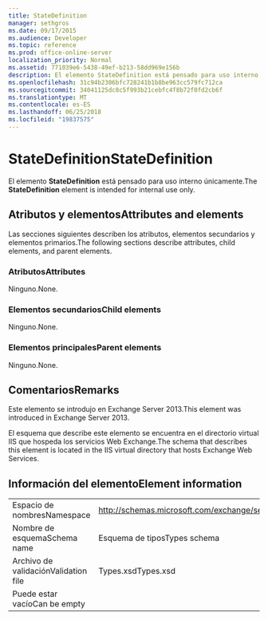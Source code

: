 ```yaml
---
title: StateDefinition
manager: sethgros
ms.date: 09/17/2015
ms.audience: Developer
ms.topic: reference
ms.prod: office-online-server
localization_priority: Normal
ms.assetid: 771039e6-5438-49ef-b213-58dd969e156b
description: El elemento StateDefinition está pensado para uso interno únicamente.
ms.openlocfilehash: 31c94b2306bfc728241b1b8be963cc579fc712ca
ms.sourcegitcommit: 34041125dc8c5f993b21cebfc4f8b72f0fd2cb6f
ms.translationtype: MT
ms.contentlocale: es-ES
ms.lasthandoff: 06/25/2018
ms.locfileid: "19837575"
---
```

# <a name="statedefinition"></a><span data-ttu-id="c1615-103">StateDefinition</span><span class="sxs-lookup"><span data-stu-id="c1615-103">StateDefinition</span></span>

<span data-ttu-id="c1615-104">El elemento **StateDefinition** está pensado para uso interno únicamente.</span><span class="sxs-lookup"><span data-stu-id="c1615-104">The **StateDefinition** element is intended for internal use only.</span></span> 

## <a name="attributes-and-elements"></a><span data-ttu-id="c1615-105">Atributos y elementos</span><span class="sxs-lookup"><span data-stu-id="c1615-105">Attributes and elements</span></span>

<span data-ttu-id="c1615-106">Las secciones siguientes describen los atributos, elementos secundarios y elementos primarios.</span><span class="sxs-lookup"><span data-stu-id="c1615-106">The following sections describe attributes, child elements, and parent elements.</span></span>
  
### <a name="attributes"></a><span data-ttu-id="c1615-107">Atributos</span><span class="sxs-lookup"><span data-stu-id="c1615-107">Attributes</span></span>

<span data-ttu-id="c1615-108">Ninguno.</span><span class="sxs-lookup"><span data-stu-id="c1615-108">None.</span></span>
  
### <a name="child-elements"></a><span data-ttu-id="c1615-109">Elementos secundarios</span><span class="sxs-lookup"><span data-stu-id="c1615-109">Child elements</span></span>

<span data-ttu-id="c1615-110">Ninguno.</span><span class="sxs-lookup"><span data-stu-id="c1615-110">None.</span></span>
  
### <a name="parent-elements"></a><span data-ttu-id="c1615-111">Elementos principales</span><span class="sxs-lookup"><span data-stu-id="c1615-111">Parent elements</span></span>

<span data-ttu-id="c1615-112">Ninguno.</span><span class="sxs-lookup"><span data-stu-id="c1615-112">None.</span></span>
  
## <a name="remarks"></a><span data-ttu-id="c1615-113">Comentarios</span><span class="sxs-lookup"><span data-stu-id="c1615-113">Remarks</span></span>

<span data-ttu-id="c1615-114">Este elemento se introdujo en Exchange Server 2013.</span><span class="sxs-lookup"><span data-stu-id="c1615-114">This element was introduced in Exchange Server 2013.</span></span>
  
<span data-ttu-id="c1615-115">El esquema que describe este elemento se encuentra en el directorio virtual IIS que hospeda los servicios Web Exchange.</span><span class="sxs-lookup"><span data-stu-id="c1615-115">The schema that describes this element is located in the IIS virtual directory that hosts Exchange Web Services.</span></span>
  
## <a name="element-information"></a><span data-ttu-id="c1615-116">Información del elemento</span><span class="sxs-lookup"><span data-stu-id="c1615-116">Element information</span></span>

|||
|:-----|:-----|
|<span data-ttu-id="c1615-117">Espacio de nombres</span><span class="sxs-lookup"><span data-stu-id="c1615-117">Namespace</span></span>  <br/> |http://schemas.microsoft.com/exchange/services/2006/types  <br/> |
|<span data-ttu-id="c1615-118">Nombre de esquema</span><span class="sxs-lookup"><span data-stu-id="c1615-118">Schema name</span></span>  <br/> |<span data-ttu-id="c1615-119">Esquema de tipos</span><span class="sxs-lookup"><span data-stu-id="c1615-119">Types schema</span></span>  <br/> |
|<span data-ttu-id="c1615-120">Archivo de validación</span><span class="sxs-lookup"><span data-stu-id="c1615-120">Validation file</span></span>  <br/> |<span data-ttu-id="c1615-121">Types.xsd</span><span class="sxs-lookup"><span data-stu-id="c1615-121">Types.xsd</span></span>  <br/> |
|<span data-ttu-id="c1615-122">Puede estar vacío</span><span class="sxs-lookup"><span data-stu-id="c1615-122">Can be empty</span></span>  <br/> ||
   

